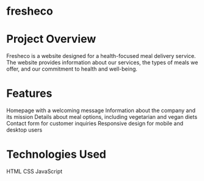 # fresheco
# Project Overview
Fresheco is a website designed for a health-focused meal delivery service. The website provides information about our services, the types of meals we offer, and our commitment to health and well-being.

# Features
Homepage with a welcoming message
Information about the company and its mission
Details about meal options, including vegetarian and vegan diets
Contact form for customer inquiries
Responsive design for mobile and desktop users
# Technologies Used
HTML
CSS
JavaScript
